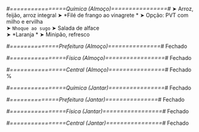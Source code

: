 
*#================Química (Almoço)================#*
➤ Arroz, feijão, arroz integral
➤ *Filé de frango ao vinagrete *
➤ Opção: PVT com milho e ervilha  
➤ `Nhoque ao sugo`
➤ Salada de alface    
➤ *Laranja *
➤ Minipão, refresco

*#==============Prefeitura (Almoço)===============#*
Fechado

*#================Física (Almoço)=================#*
Fechado

*#================Central (Almoço)================#*
Fechado
%

*#================Química (Jantar)================#*
Fechado

*#==============Prefeitura (Jantar)===============#*
Fechado

*#================Física (Jantar)=================#*
Fechado

*#================Central (Jantar)================#*
Fechado
